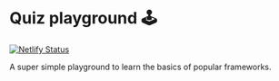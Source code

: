 # Quiz playground 🕹️
[![Netlify Status](https://api.netlify.com/api/v1/badges/08c3f7d8-2260-442e-bd1f-490caee35145/deploy-status)](https://app.netlify.com/sites/quiz-react-2721d4/deploys)

A super simple playground to learn the basics of popular frameworks.

